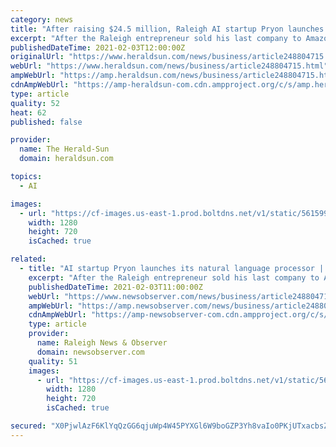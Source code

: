 ```yaml
---
category: news
title: "After raising $24.5 million, Raleigh AI startup Pryon launches its first product"
excerpt: "After the Raleigh entrepreneur sold his last company to Amazon, Pryon is building a virtual assistant that could be used in business."
publishedDateTime: 2021-02-03T12:00:00Z
originalUrl: "https://www.heraldsun.com/news/business/article248804715.html"
webUrl: "https://www.heraldsun.com/news/business/article248804715.html"
ampWebUrl: "https://amp.heraldsun.com/news/business/article248804715.html"
cdnAmpWebUrl: "https://amp-heraldsun-com.cdn.ampproject.org/c/s/amp.heraldsun.com/news/business/article248804715.html"
type: article
quality: 52
heat: 62
published: false

provider:
  name: The Herald-Sun
  domain: heraldsun.com

topics:
  - AI

images:
  - url: "https://cf-images.us-east-1.prod.boltdns.net/v1/static/5615998031001/f593fda7-ec7b-4c1b-94ed-d25b3388be1a/8469788a-b6ad-4c15-8bf7-25bd92db58db/1280x720/match/image.jpg"
    width: 1280
    height: 720
    isCached: true

related:
  - title: "AI startup Pryon launches its natural language processor | Raleigh News & Observer"
    excerpt: "After the Raleigh entrepreneur sold his last company to Amazon, Pryon is building a virtual assistant that could be used in business."
    publishedDateTime: 2021-02-03T11:00:00Z
    webUrl: "https://www.newsobserver.com/news/business/article248804715.html"
    ampWebUrl: "https://amp.newsobserver.com/news/business/article248804715.html"
    cdnAmpWebUrl: "https://amp-newsobserver-com.cdn.ampproject.org/c/s/amp.newsobserver.com/news/business/article248804715.html"
    type: article
    provider:
      name: Raleigh News & Observer
      domain: newsobserver.com
    quality: 51
    images:
      - url: "https://cf-images.us-east-1.prod.boltdns.net/v1/static/5615998031001/f593fda7-ec7b-4c1b-94ed-d25b3388be1a/8469788a-b6ad-4c15-8bf7-25bd92db58db/1280x720/match/image.jpg"
        width: 1280
        height: 720
        isCached: true

secured: "X0PjwlAzF6KlYqQzGG6qjuWp4W45PYXGl6W9boGZP3Yh8vaIo0PKjUTxacbsZgIu2zjZrS8M6g0ijU+nwEjGWlkhyI3CZvK1GNhdJ7jtDnzMqR6meiRZtIjvs6rseFgYNRmmp3tycMAuolD6F7Sl4XjJ2Mkupw8EhfFlzn84ls+tmOPN6KVig2J5UeJrpBpLo6QmWF7aKMEPhNNoMvpkIXIXzwpwAE3Mfb5Peos1Na+rAJmP4Vbb3IoRjdb7E1684npCUc32WK/3SX19KC21n9ErkcbGWl3UCWAyAwM7hLWE7gcqxRjFEM7xYJEc/Jb9/sUBSHnlO6ADPrIwJn6pe7c9P2By11Rnn9KlyzIAIqY=;JeiYmRXZqm6DVcjV+j0zew=="
---
```


